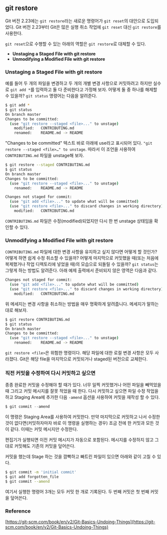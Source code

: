 ## g**it restore**

Git 버전 2.23에는 `git restore`라는 새로운 명령어가 `git reset`의 대안으로 도입되었다. Git 버전 2.23부터 Git은 많은 실행 취소 작업에 `git reset` 대신 `git restore`를 사용한다.

`git reset`으로 수행할 수 있는 아래의 역할은 `git restore`로 대체할 수 있다.

- **Unstaging a Staged File with git restore**
- **Unmodifying a Modified File with git restore**

### **Unstaging a Staged File with git restore**

예를 들어 두 개의 파일을 변경하고 두 개의 개별 변경 사항으로 커밋하려고 하지만 실수로 `git add *`를 입력하고 둘 다 준비한다고 가정해 보자. 어떻게 둘 중 하나를 해제할 수 있을까? `git status` 명령어는 다음을 알려준다.

```bash
$ git add *
$ git status
On branch master
Changes to be committed:
  (use "git restore --staged <file>..." to unstage)
	modified:   CONTRIBUTING.md
	renamed:    README.md -> README
```

"Changes to be committed" 텍스트 바로 아래에 use라고 표시되어 있다. `"git restore --staged <file>…" to unstage`. 따라서 이 조언을 사용하여 `CONTRIBUTING.md` 파일을 unstage해 보자.

```bash
$ git restore --staged CONTRIBUTING.md
$ git status
On branch master
Changes to be committed:
  (use "git restore --staged <file>..." to unstage)
	renamed:    README.md -> README

Changes not staged for commit:
  (use "git add <file>..." to update what will be committed)
  (use "git restore <file>..." to discard changes in working directory)
	modified:   CONTRIBUTING.md
```

`CONTRIBUTING.md` 파일은 수정(modified)되었지만 다시 한 번 unstage 상태임을 확인할 수 있다.

### **Unmodifying a Modified File with git restore**

`CONTRIBUTING.md` 파일에 대한 변경 사항을 유지하고 싶지 않다면 어떻게 할 것인가? 어떻게 하면 쉽게 수정 취소할 수 있을까?  어떻게 마지막으로 커밋했을 때(또는 처음에 복제했거나 작업 디렉토리에 넣었을 때)의 모습으로 되돌릴 수 있을까? `git status`는 그렇게 하는 방법도 알려준다. 아래 예제 출력에서 준비되지 않은 영역은 다음과 같다.

```bash
Changes not staged for commit:
  (use "git add <file>..." to update what will be committed)
  (use "git restore <file>..." to discard changes in working directory)
	modified:   CONTRIBUTING.md
```

위 메세지는 변경 사항을 취소하는 방법을 매우 명확하게 알려줍니다. 메세지가 말하는 대로 해보자.

```bash
$ git restore CONTRIBUTING.md
$ git status
On branch master
Changes to be committed:
  (use "git restore --staged <file>..." to unstage)
	renamed:    README.md -> README
```

`git restore <file>`은 위험한 명령이다. 해당 파일에 대한 로컬 변경 사항은 모두 사라졌다. Git은 해당 file을 마지막으로 커밋되거나 staged된 버전으로 교체한다.

### 직전 커밋을 수정하여 다시 커밋하고 싶으면

종종 완료한 커밋을 수정해야 할 때가 있다. 너무 일찍 커밋했거나 어떤 파일을 빼먹었을 때 그리고 커밋 메시지를 잘못 적었을 때 한다. 다시 커밋하고 싶으면 파일 수정 작업을 하고 Staging Area에 추가한 다음 `-amend` 옵션을 사용하여 커밋을 재작성 할 수 있다.

```groovy
$ git commit --amend
```

이 명령은 Staging Area를 사용하여 커밋한다. 만약 마지막으로 커밋하고 나서 수정한 것이 없다면(커밋하자마자 바로 이 명령을 실행하는 경우) 조금 전에 한 커밋과 모든 것이 같다. 이때는 커밋 메시지만 수정한다.

편집기가 실행되면 이전 커밋 메시지가 자동으로 포함된다. 메시지를 수정하지 않고 그대로 커밋해도 기존의 커밋을 덮어쓴다.

커밋을 했는데 Stage 하는 것을 깜빡하고 빠트린 파일이 있으면 아래와 같이 고칠 수 있다.

```bash
$ git commit -m 'initial commit'
$ git add forgotten_file
$ git commit --amend
```

여기서 실행한 명령어 3개는 모두 커밋 한 개로 기록된다. 두 번째 커밋은 첫 번째 커밋을 덮어쓴다.

### Reference

[https://git-scm.com/book/en/v2/Git-Basics-Undoing-Things](https://git-scm.com/book/en/v2/Git-Basics-Undoing-Things)